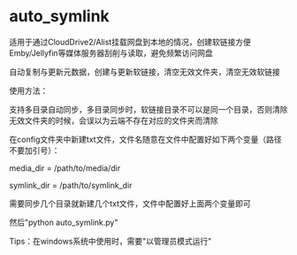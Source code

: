 # auto_symlink
适用于通过CloudDrive2/Alist挂载网盘到本地的情况，创建软链接方便Emby/Jellyfin等媒体服务器刮削与读取，避免频繁访问网盘

自动复制与更新元数据，创建与更新软链接，清空无效文件夹，清空无效软链接

使用方法：

支持多目录自动同步，多目录同步时，软链接目录不可以是同一个目录，否则清除无效文件夹的时候，会误以为云端不存在对应的文件夹而清除

在config文件夹中新建txt文件，文件名随意在文件中配置好如下两个变量（路径不要加引号）：

media_dir = /path/to/media/dir

symlink_dir = /path/to/symlink_dir

需要同步几个目录就新建几个txt文件，文件中配置好上面两个变量即可

然后"python auto_symlink.py"

Tips：在windows系统中使用时，需要"以管理员模式运行"

